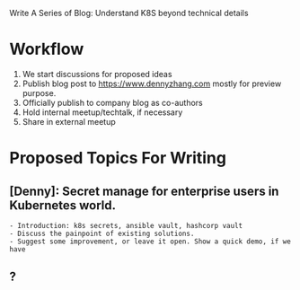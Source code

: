 Write A Series of Blog: Understand K8S beyond technical details

# Workflow
1. We start discussions for proposed ideas
2. Publish blog post to https://www.dennyzhang.com mostly for preview purpose.
3. Officially publish to company blog as co-authors
4. Hold internal meetup/techtalk, if necessary
5. Share in external meetup

# Proposed Topics For Writing

## [Denny]: Secret manage for enterprise users in Kubernetes world.
```
- Introduction: k8s secrets, ansible vault, hashcorp vault
- Discuss the painpoint of existing solutions.
- Suggest some improvement, or leave it open. Show a quick demo, if we have
```

## ?
